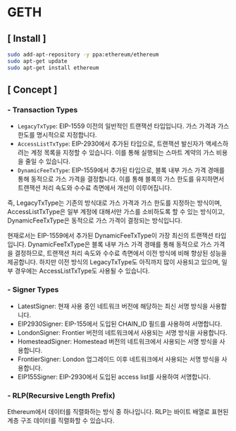 # GETH

## [ Install ]

```sh
sudo add-apt-repository -y ppa:ethereum/ethereum
sudo apt-get update
sudo apt-get install ethereum
```

## [ Concept ]

### - Transaction Types

 - `LegacyTxType`: EIP-1559 이전의 일반적인 트랜잭션 타입입니다. 가스 가격과 가스 한도를 명시적으로 지정합니다.
 - `AccessListTxType`: EIP-2930에서 추가된 타입으로, 트랜잭션 발신자가 액세스하려는 계정 목록을 지정할 수 있습니다. 이를 통해 실행되는 스마트 계약의 가스 비용을 줄일 수 있습니다.
 - `DynamicFeeTxType`: EIP-1559에서 추가된 타입으로, 블록 내부 가스 가격 경매를 통해 동적으로 가스 가격을 결정합니다. 이를 통해 블록의 가스 한도를 유지하면서 트랜잭션 처리 속도와 수수료 측면에서 개선이 이루어집니다.

즉, LegacyTxType는 기존의 방식대로 가스 가격과 가스 한도를 지정하는 방식이며, 
AccessListTxType은 일부 계정에 대해서만 가스를 소비하도록 할 수 있는 방식이고, 
DynamicFeeTxType은 동적으로 가스 가격이 결정되는 방식입니다.

현재로서는 EIP-1559에서 추가된 DynamicFeeTxType이 가장 최신의 트랜잭션 타입입니다.
DynamicFeeTxType은 블록 내부 가스 가격 경매를 통해 동적으로 가스 가격을 결정하므로, 트랜잭션 처리 속도와 수수료 측면에서 이전 방식에 비해 향상된 성능을 제공합니다. 
하지만 이전 방식의 LegacyTxType도 아직까지 많이 사용되고 있으며, 일부 경우에는 AccessListTxType도 사용될 수 있습니다.

### - Signer Types

 - LatestSigner: 현재 사용 중인 네트워크 버전에 해당하는 최신 서명 방식을 사용합니다.
 - EIP2930Signer:  EIP-155에서 도입된 CHAIN_ID 필드를 사용하여 서명합니다.
 - LondonSigner: Frontier 버전의 네트워크에서 사용되는 서명 방식을 사용합니다.
 - HomesteadSigner:  Homestead 버전의 네트워크에서 사용되는 서명 방식을 사용합니다.
 - FrontierSigner: London 업그레이드 이후 네트워크에서 사용되는 서명 방식을 사용합니다.
 - EIP155Signer: EIP-2930에서 도입된 access list를 사용하여 서명합니다.

### - RLP(Recursive Length Prefix)

Ethereum에서 데이터를 직렬화하는 방식 중 하나입니다. RLP는 바이트 배열로 표현된 계층 구조 데이터를 직렬화할 수 있습니다.